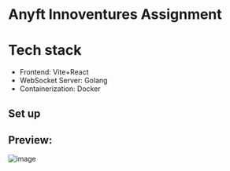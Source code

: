 # Anyft Innoventures Assignment

# Tech stack 
- Frontend: Vite+React
- WebSocket Server: Golang
- Containerization: Docker

## Set up 


## Preview: 
![image](https://github.com/user-attachments/assets/75a95457-208f-408c-a17d-9e4b54f36d1e)
